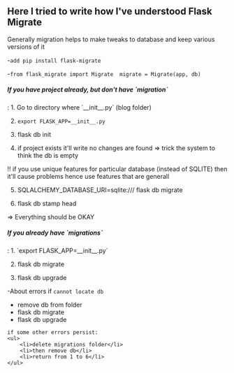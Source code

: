 <h2>Here I tried to write how I've understood Flask Migrate</h2>

Generally migration helps to make tweaks to database and keep various versions of it

-`add pip install flask-migrate`

-`from flask_migrate import Migrate 
	migrate = Migrate(app, db)`

<h5>If you have project already, but don't have `migration`</h5>:
1. Go to directory where `__init__.py` (blog folder)

2. `export FLASK_APP=__init__.py`

3. flask db init

4. if project exists it'll write no changes are found
   => trick the system to think the db is empty

!! if you use unique features for particular database (instead of SQLITE)
   then it'll cause problems hence use features that are generall

5. SQLALCHEMY_DATABASE_URI=sqlite:/// flask db migrate

6. flask db stamp head

=> Everything should be OKAY

<h5>If you already have `migrations`</h5>:
1. `export FLASK_APP=__init__.py`

2. flask db migrate

3. flask db upgrade

-About errors
	if `cannot locate db`
	<ul>
		<li>remove db from folder</li>
		<li>flask db migrate</li>
		<li>flask db upgrade</li>
	</ul>

	if some other errors persist:
	<ul>
		<li>delete migrations folder</li>
		<li>then remove db</li>
		<li>return from 1 to 6</li>
	</ul>
